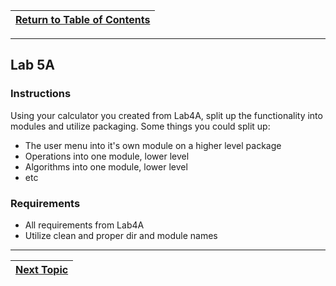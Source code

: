 |[Return to Table of Contents](/00-Table-of-Contents.md)|
|---|

---

## Lab 5A

### Instructions

Using your calculator you created from Lab4A, split up the functionality into modules and utilize packaging. Some things you could split up:

* The user menu into it's own module on a higher level package
* Operations into one module, lower level
* Algorithms into one module, lower level
* etc

### Requirements

* All requirements from Lab4A
* Utilize clean and proper dir and module names

---

|[Next Topic](/05_oop/03a_user_classes.md)|
|---|
